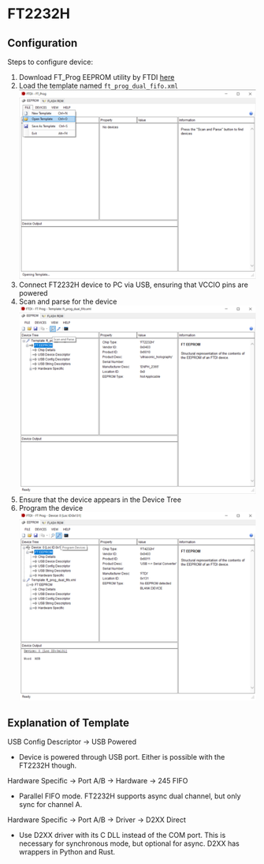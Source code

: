# FT2232H

## Configuration

Steps to configure device:
1. Download FT_Prog EEPROM utility by FTDI [here](https://ftdichip.com/utilities/)
2. Load the template named `ft_prog_dual_fifo.xml`
![step2](step2.png)
3. Connect FT2232H device to PC via USB, ensuring that VCCIO pins are powered
4. Scan and parse for the device
![step4](step4.png)
5. Ensure that the device appears in the Device Tree
6. Program the device
![step6](step6.png)

## Explanation of Template

USB Config Descriptor -> USB Powered
- Device is powered through USB port. Either is possible with the FT2232H though.

Hardware Specific -> Port A/B -> Hardware -> 245 FIFO
- Parallel FIFO mode. FT2232H supports async dual channel, but only sync for channel A.

Hardware Specific -> Port A/B -> Driver -> D2XX Direct
- Use D2XX driver with its C DLL instead of the COM port. This is necessary for synchronous mode, but optional for async. D2XX has wrappers in Python and Rust.

